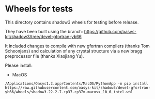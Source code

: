 Wheels for tests
================

This directory contains shadow3 wheels for testing before release.

They have been built using the branch: 
https://github.com/oasys-kit/shadow3/tree/devel-gfortran-yb66


It included changes to compile with new gfortran compilers (thanks Tom Schoonjans)
and calculation of any crystal structure via a new bragg preprocessor file (thanks Xiaojiang Yu).


Please install: 

- MacOS

```
/Applications/Oasys1.2.app/Contents/MacOS/PythonApp -m pip install https://raw.githubusercontent.com/oasys-kit/shadow3/devel-gfortran-yb66/wheels/shadow3-22.2.7-cp37-cp37m-macosx_10_6_intel.whl
```